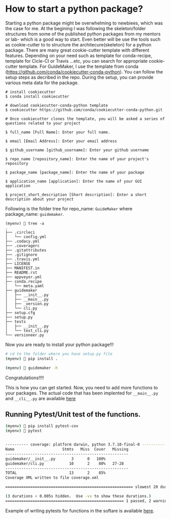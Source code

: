 # How to start a python package?
Starting a python package might be overwhelming to newbiees, which was the case for me. At the begining I was following the skeleton/folder structures from some of the published python packages from my mentors or lab- which is a good way to start. Even better will be use the tools such as cookie-cutter to to structure the architecure(skeleton) for a python package. There are many great cookie-cutter template with different features. Depending on your need such as template for conda-recipe, template for Cicle-CI or Travis ...etc, you can search for appropriate cookie-cutter template. For GuideMaker, I use the template from conda (https://github.com/conda/cookiecutter-conda-python). You can follow the setup steps as decribed in the repo. During the setup, you can provide various meta data for the package. 

```
# install cookiecutter
$ conda install cookiecutter

# download cookiecutter-conda-python template 
$ cookiecutter https://github.com/conda/cookiecutter-conda-python.git

# Once cookiecutter clones the template, you will be asked a series of questions related to your project

$ full_name [Full Name]: Enter your full name.

$ email [Email Address]: Enter your email address

$ github_username [github_username]: Enter your github username

$ repo_name [repository_name]: Enter the name of your project's repository

$ package_name [package_name]: Enter the name of your package

$ application_name [application]: Enter the name of your GUI application

$ project_short_description [Short description]: Enter a short description about your project
```


Following is the folder tree for repo_name: `GuideMaker` where package_name: `guidemaker`.

```
(myenv) 🙏 tree -a
.
├── .circleci
│   └── config.yml
├── .codacy.yml
├── .coveragerc
├── .gitattributes
├── .gitignore
├── .travis.yml
├── LICENSE
├── MANIFEST.in
├── README.rst
├── appveyor.yml
├── conda.recipe
│   └── meta.yaml
├── guidemaker
│   ├── __init__.py
│   ├── __main__.py
│   ├── _version.py
│   └── cli.py
├── setup.cfg
├── setup.py
├── tests
│   ├── __init__.py
│   └── test_cli.py
└── versioneer.py

```
Now you are ready to install your python package!!!

```bash
# cd to the folder where you have setup.py file
(myenv) 🙏 pip install .

(myenv) 🙏 guidemaker -h
```
Congratulations!!!! 

This is how you can get started. Now, you need to add more functions to your packages. The actual code that has been implented for `__main__.py` and `__cli__.py` are available [here](https://github.com/USDA-ARS-GBRU/GuideMaker/tree/main/guidemaker)

## Running Pytest/Unit test of the functions.

```bash
(myenv) 🙏 pip install pytest-cov
(myenv) 🙏 pytest


---------- coverage: platform darwin, python 3.7.10-final-0 ----------
Name                     Stmts   Miss  Cover   Missing
------------------------------------------------------
guidemaker/__init__.py       3      0   100%
guidemaker/cli.py           10      2    80%   27-28
------------------------------------------------------
TOTAL                       13      2    85%
Coverage XML written to file coverage.xml

======================================================== slowest 20 durations =========================================================

(3 durations < 0.005s hidden.  Use -vv to show these durations.)
==================================================== 1 passed, 2 warnings in 0.11s ====================================================
```
Example of writing pytests for functions in the softare is available [here](https://github.com/USDA-ARS-GBRU/GuideMaker/tree/main/tests).



